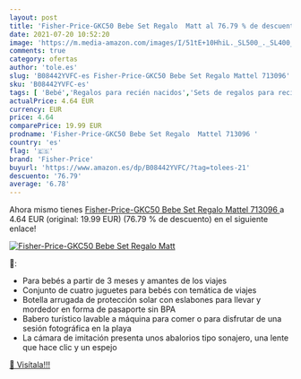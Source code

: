 ```yaml
---
layout: post
title: 'Fisher-Price-GKC50 Bebe Set Regalo  Matt al 76.79 % de descuento'
date: 2021-07-20 10:52:20
image: 'https://m.media-amazon.com/images/I/51tE+10HhiL._SL500_._SL400_.jpg'
comments: true
category: ofertas
author: 'tole.es'
slug: 'B08442YVFC-es Fisher-Price-GKC50 Bebe Set Regalo Mattel 713096'
sku: 'B08442YVFC-es'
tags: [ 'Bebé','Regalos para recién nacidos','Sets de regalos para recién nacidos','fisher-price','mattel', ]
actualPrice: 4.64 EUR
currency: EUR
price: 4.64
comparePrice: 19.99 EUR
prodname: 'Fisher-Price-GKC50 Bebe Set Regalo  Mattel 713096 '
country: 'es'
flag: '🇪🇸'
brand: 'Fisher-Price'
buyurl: 'https://www.amazon.es/dp/B08442YVFC/?tag=tolees-21'
descuento: '76.79'
average: '6.78'
---
```


Ahora mismo tienes [Fisher-Price-GKC50 Bebe Set Regalo  Mattel 713096 ](https://www.amazon.es/dp/B08442YVFC/?tag=tolees-21) a 4.64 EUR (original: 19.99 EUR) (76.79 %  de descuento) en el siguiente enlace!

[![Fisher-Price-GKC50 Bebe Set Regalo  Matt](https://m.media-amazon.com/images/I/51tE+10HhiL._SL500_._SL400_.jpg)](https://www.amazon.es/dp/B08442YVFC/?tag=tolees-21)

🔎:

- Para bebés a partir de 3 meses y amantes de los viajes
- Conjunto de cuatro juguetes para bebés con temática de viajes
- Botella arrugada de protección solar con eslabones para llevar y mordedor en forma de pasaporte sin BPA
- Babero turístico lavable a máquina para comer o para disfrutar de una sesión fotográfica en la playa
- La cámara de imitación presenta unos abalorios tipo sonajero, una lente que hace clic y un espejo

[🛒 Visítala!!!](https://www.amazon.es/dp/B08442YVFC/?tag=tolees-21)
